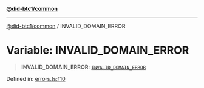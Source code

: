 [**@did-btc1/common**](../README.md)

***

[@did-btc1/common](../globals.md) / INVALID\_DOMAIN\_ERROR

# Variable: INVALID\_DOMAIN\_ERROR

> **INVALID\_DOMAIN\_ERROR**: [`INVALID_DOMAIN_ERROR`](../enumerations/Btc1ErrorCode.md#invalid_domain_error)

Defined in: [errors.ts:110](https://github.com/dcdpr/did-btc1-js/blob/4ab6f9915d95beed9bc633644c9db1539395f512/packages/common/src/errors.ts#L110)
